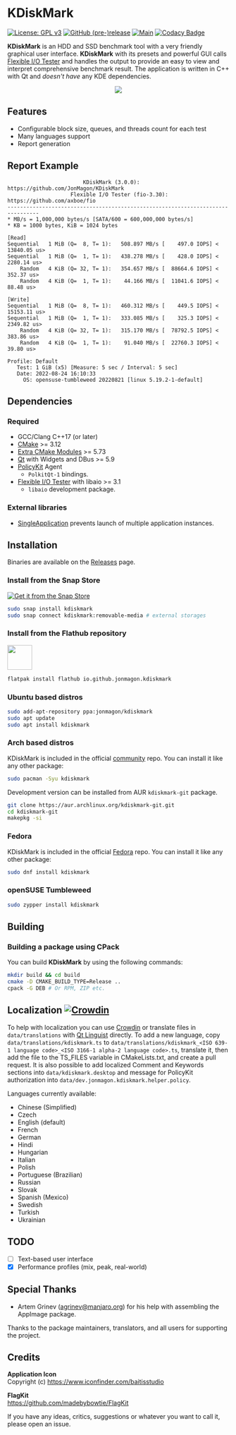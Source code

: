 # KDiskMark
[![License: GPL v3](https://img.shields.io/badge/License-GPLv3-orange.svg)](https://www.gnu.org/licenses/gpl-3.0)
[![GitHub (pre-)release](https://img.shields.io/github/release/JonMagon/KDiskMark/all.svg)](https://github.com/JonMagon/KDiskMark/releases)
[![Main](https://github.com/JonMagon/KDiskMark/actions/workflows/main.yml/badge.svg)](https://github.com/JonMagon/KDiskMark/actions/workflows/main.yml)
[![Codacy Badge](https://api.codacy.com/project/badge/Grade/d4457b2f0d2947be95414218e37ce19f)](https://app.codacy.com/manual/JonMagon/KDiskMark?utm_source=github.com&utm_medium=referral&utm_content=JonMagon/KDiskMark&utm_campaign=Badge_Grade_Dashboard)

**KDiskMark** is an HDD and SSD benchmark tool with a very friendly graphical user interface. **KDiskMark** with its presets and powerful GUI calls [Flexible I/O Tester](https://github.com/axboe/fio) and handles the output to provide an easy to view and interpret comprehensive benchmark result. The application is written in C++ with Qt and *doesn't have* any KDE dependencies.

<p align="center">
   <img src="https://raw.githubusercontent.com/JonMagon/KDiskMark/master/assets/images/kdiskmark.png"/>
</p>

## Features
* Configurable block size, queues, and threads count for each test
* Many languages support
* Report generation

## Report Example
```
                        KDiskMark (3.0.0): https://github.com/JonMagon/KDiskMark
                    Flexible I/O Tester (fio-3.30): https://github.com/axboe/fio
--------------------------------------------------------------------------------
* MB/s = 1,000,000 bytes/s [SATA/600 = 600,000,000 bytes/s]
* KB = 1000 bytes, KiB = 1024 bytes

[Read]
Sequential   1 MiB (Q=  8, T= 1):   508.897 MB/s [    497.0 IOPS] < 13840.05 us>
Sequential   1 MiB (Q=  1, T= 1):   438.278 MB/s [    428.0 IOPS] <  2280.14 us>
    Random   4 KiB (Q= 32, T= 1):   354.657 MB/s [  88664.6 IOPS] <   352.37 us>
    Random   4 KiB (Q=  1, T= 1):    44.166 MB/s [  11041.6 IOPS] <    88.48 us>

[Write]
Sequential   1 MiB (Q=  8, T= 1):   460.312 MB/s [    449.5 IOPS] < 15153.11 us>
Sequential   1 MiB (Q=  1, T= 1):   333.085 MB/s [    325.3 IOPS] <  2349.82 us>
    Random   4 KiB (Q= 32, T= 1):   315.170 MB/s [  78792.5 IOPS] <   383.86 us>
    Random   4 KiB (Q=  1, T= 1):    91.040 MB/s [  22760.3 IOPS] <    39.80 us>

Profile: Default
   Test: 1 GiB (x5) [Measure: 5 sec / Interval: 5 sec]
   Date: 2022-08-24 16:10:33
     OS: opensuse-tumbleweed 20220821 [linux 5.19.2-1-default]
```

## Dependencies
### Required
* GCC/Clang C++17 (or later)
* [CMake](https://cmake.org/) >= 3.12
* [Extra CMake Modules](https://github.com/KDE/extra-cmake-modules) >= 5.73
* [Qt](https://www.qt.io/) with Widgets and DBus >= 5.9
* [PolicyKit](https://gitlab.freedesktop.org/polkit/polkit) Agent
    * `PolkitQt-1` bindings.
* [Flexible I/O Tester](https://github.com/axboe/fio) with libaio >= 3.1
    * `libaio` development package.

### External libraries
* [SingleApplication](https://github.com/itay-grudev/SingleApplication) prevents launch of multiple application instances.

## Installation
Binaries are available on the [Releases](https://github.com/JonMagon/KDiskMark/releases/latest) page.

### Install from the Snap Store
[![Get it from the Snap Store](https://snapcraft.io/static/images/badges/en/snap-store-white.svg)](https://snapcraft.io/kdiskmark)
```bash
sudo snap install kdiskmark
sudo snap connect kdiskmark:removable-media # external storages
````

### Install from the Flathub repository
[<img src="https://flathub.org/assets/badges/flathub-badge-i-en.png" height="56">](https://flathub.org/apps/details/io.github.jonmagon.kdiskmark)
```bash
flatpak install flathub io.github.jonmagon.kdiskmark
````

### Ubuntu based distros
```bash
sudo add-apt-repository ppa:jonmagon/kdiskmark
sudo apt update
sudo apt install kdiskmark
```

### Arch based distros

KDiskMark is included in the official [community](https://www.archlinux.org/packages/community/x86_64/kdiskmark/) repo. You can install it like any other package:
```bash
sudo pacman -Syu kdiskmark
```

Development version can be installed from AUR `kdiskmark-git` package.
```bash
git clone https://aur.archlinux.org/kdiskmark-git.git
cd kdiskmark-git
makepkg -si
```

### Fedora

KDiskMark is included in the official [Fedora](https://src.fedoraproject.org/rpms/kdiskmark/) repo. You can install it like any other package:
```bash
sudo dnf install kdiskmark
```

### openSUSE Tumbleweed

```bash
sudo zypper install kdiskmark
```

## Building
### Building a package using CPack
You can build **KDiskMark** by using the following commands:

```bash
mkdir build && cd build
cmake -D CMAKE_BUILD_TYPE=Release ..
cpack -G DEB # Or RPM, ZIP etc.
```

## Localization [![Crowdin](https://badges.crowdin.net/kdiskmark/localized.svg)](https://crowdin.com/project/kdiskmark)
To help with localization you can use [Crowdin](https://crowdin.com/project/kdiskmark) or translate files in `data/translations` with [Qt Linguist](https://doc.qt.io/Qt-5/linguist-translators.html) directly. To add a new language, copy `data/translations/kdiskmark.ts` to `data/translations/kdiskmark_<ISO 639-1 language code>_<ISO 3166-1 alpha-2 language code>.ts`, translate it, then add the file to the TS_FILES variable in CMakeLists.txt, and create a pull request. It is also possible to add localized Comment and Keywords sections into `data/kdiskmark.desktop` and message for PolicyKit authorization into `data/dev.jonmagon.kdiskmark.helper.policy`.

Languages currently available:
* Chinese (Simplified)
* Czech
* English (default)
* French
* German
* Hindi
* Hungarian
* Italian
* Polish
* Portuguese (Brazilian)
* Russian
* Slovak
* Spanish (Mexico)
* Swedish
* Turkish
* Ukrainian

## TODO
- [ ] Text-based user interface
- [x] Performance profiles (mix, peak, real-world)

## Special Thanks
* Artem Grinev (<agrinev@manjaro.org>) for his help with assembling the AppImage package.

Thanks to the package maintainers, translators, and all users for supporting the project.

## Credits
**Application Icon**  
Copyright (c) https://www.iconfinder.com/baitisstudio

**FlagKit**  
https://github.com/madebybowtie/FlagKit

If you have any ideas, critics, suggestions or whatever you want to call it, please open an issue.
